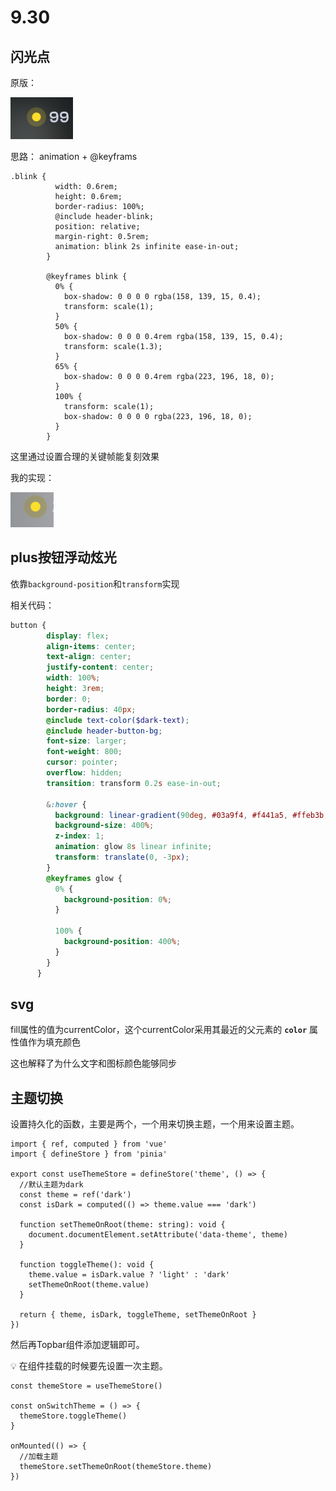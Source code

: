 # 9.30

## 闪光点

原版：

![Untitled](9%2030%200123633aaed44395b33538bc31a784c9/Untitled.png)

思路： animation + @keyframs

```tsx
.blink {
          width: 0.6rem;
          height: 0.6rem;
          border-radius: 100%;
          @include header-blink;
          position: relative;
          margin-right: 0.5rem;
          animation: blink 2s infinite ease-in-out;
        }

        @keyframes blink {
          0% {
            box-shadow: 0 0 0 0 rgba(158, 139, 15, 0.4);
            transform: scale(1);
          }
          50% {
            box-shadow: 0 0 0 0.4rem rgba(158, 139, 15, 0.4);
            transform: scale(1.3);
          }
          65% {
            box-shadow: 0 0 0 0.4rem rgba(223, 196, 18, 0);
          }
          100% {
            transform: scale(1);
            box-shadow: 0 0 0 0 rgba(223, 196, 18, 0);
          }
        }
```

这里通过设置合理的关键帧能复刻效果

我的实现：

![Untitled](9%2030%200123633aaed44395b33538bc31a784c9/Untitled%201.png)

## plus按钮浮动炫光

依靠`background-position`和`transform`实现

相关代码：

```scss
button {
        display: flex;
        align-items: center;
        text-align: center;
        justify-content: center;
        width: 100%;
        height: 3rem;
        border: 0;
        border-radius: 40px;
        @include text-color($dark-text);
        @include header-button-bg;
        font-size: larger;
        font-weight: 800;
        cursor: pointer;
        overflow: hidden;
        transition: transform 0.2s ease-in-out;

        &:hover {
          background: linear-gradient(90deg, #03a9f4, #f441a5, #ffeb3b, #03a9f4);
          background-size: 400%;
          z-index: 1;
          animation: glow 8s linear infinite;
          transform: translate(0, -3px);
        }
        @keyframes glow {
          0% {
            background-position: 0%;
          }

          100% {
            background-position: 400%;
          }
        }
      }
```

## svg

fill属性的值为currentColor，这个currentColor采用其最近的父元素的 **`color`** 属性值作为填充颜色

这也解释了为什么文字和图标颜色能够同步

## 主题切换

设置持久化的函数，主要是两个，一个用来切换主题，一个用来设置主题。

```tsx
import { ref, computed } from 'vue'
import { defineStore } from 'pinia'

export const useThemeStore = defineStore('theme', () => {
  //默认主题为dark
  const theme = ref('dark')
  const isDark = computed(() => theme.value === 'dark')

  function setThemeOnRoot(theme: string): void {
    document.documentElement.setAttribute('data-theme', theme)
  }

  function toggleTheme(): void {
    theme.value = isDark.value ? 'light' : 'dark'
    setThemeOnRoot(theme.value)
  }

  return { theme, isDark, toggleTheme, setThemeOnRoot }
})
```

然后再Topbar组件添加逻辑即可。

<aside>
💡 在组件挂载的时候要先设置一次主题。

</aside>

```tsx
const themeStore = useThemeStore()

const onSwitchTheme = () => {
  themeStore.toggleTheme()
}

onMounted(() => {
  //加载主题
  themeStore.setThemeOnRoot(themeStore.theme)
})
```